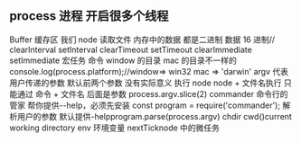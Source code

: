 ## process 进程 开启很多个线程

Buffer 缓存区 我们 node 读取文件 内存中的数据 都是二进制 数据 16 进制// clearInterval setInterval
clearTimeout setTimeout
clearImmediate setImmediate 宏任务
命令 window 的目录 mac 的目录不一样的 
console.log(process.platform);//window=> win32 mac => 'darwin'
argv 代表用户传递的参数 默认前两个参数 没有实际意义
执行 node node + 文件名执行
只能通过 命令 + 文件名 后面是参数 process.argv.slice(2)
commander 命令行的管家 帮你提供--help，必须先安装
const program = require('commander');
解析用户的参数 默认提供-helpprogram.parse(process.argv)
chdir cwd()current working directory
env 环境变量
nextTicknode 中的微任务
